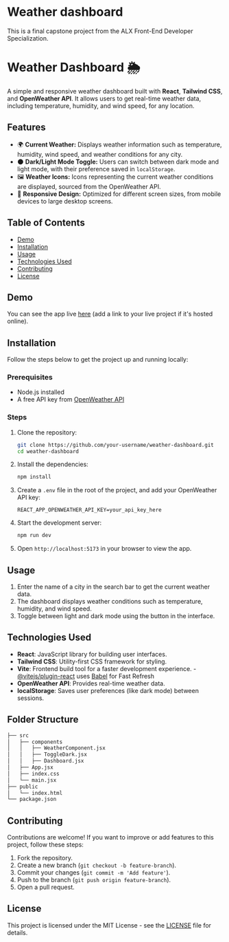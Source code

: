 # Weather dashboard

This is a final capstone project from the ALX Front-End Developer Specialization. 

# Weather Dashboard 🌦️

A simple and responsive weather dashboard built with **React**, **Tailwind CSS**, and **OpenWeather API**. It allows users to get real-time weather data, including temperature, humidity, and wind speed, for any location.

## Features
- 🌍 **Current Weather:** Displays weather information such as temperature, humidity, wind speed, and weather conditions for any city.
- 🌑 **Dark/Light Mode Toggle:** Users can switch between dark mode and light mode, with their preference saved in `localStorage`.
- 🖼️ **Weather Icons:** Icons representing the current weather conditions are displayed, sourced from the OpenWeather API.
- 📱 **Responsive Design:** Optimized for different screen sizes, from mobile devices to large desktop screens.
  
## Table of Contents
- [Demo](#demo)
- [Installation](#installation)
- [Usage](#usage)
- [Technologies Used](#technologies-used)
- [Contributing](#contributing)
- [License](#license)

## Demo
You can see the app live [here](#) (add a link to your live project if it's hosted online).

## Installation
Follow the steps below to get the project up and running locally:

### Prerequisites
- Node.js installed
- A free API key from [OpenWeather API](https://openweathermap.org/)

### Steps

1. Clone the repository:
   ```bash
   git clone https://github.com/your-username/weather-dashboard.git
   cd weather-dashboard
   ```

2. Install the dependencies:
   ```bash
   npm install
   ```

3. Create a `.env` file in the root of the project, and add your OpenWeather API key:
   ```
   REACT_APP_OPENWEATHER_API_KEY=your_api_key_here
   ```

4. Start the development server:
   ```bash
   npm run dev
   ```

5. Open `http://localhost:5173` in your browser to view the app.

## Usage

1. Enter the name of a city in the search bar to get the current weather data.
2. The dashboard displays weather conditions such as temperature, humidity, and wind speed.
3. Toggle between light and dark mode using the button in the interface.

## Technologies Used

- **React**: JavaScript library for building user interfaces.
- **Tailwind CSS**: Utility-first CSS framework for styling.
- **Vite**: Frontend build tool for a faster development experience. - [@vitejs/plugin-react](https://github.com/vitejs/vite-plugin-react/blob/main/packages/plugin-react/README.md) uses [Babel](https://babeljs.io/) for Fast Refresh
- **OpenWeather API**: Provides real-time weather data.
- **localStorage**: Saves user preferences (like dark mode) between sessions.

## Folder Structure

```bash
├── src
│   ├── components
│   │   ├── WeatherComponent.jsx
│   │   ├── ToggleDark.jsx
│   │   ├── Dashboard.jsx
│   ├── App.jsx
│   ├── index.css
│   └── main.jsx
├── public
│   └── index.html
└── package.json
```

## Contributing
Contributions are welcome! If you want to improve or add features to this project, follow these steps:
1. Fork the repository.
2. Create a new branch (`git checkout -b feature-branch`).
3. Commit your changes (`git commit -m 'Add feature'`).
4. Push to the branch (`git push origin feature-branch`).
5. Open a pull request.

## License
This project is licensed under the MIT License - see the [LICENSE](LICENSE) file for details.

